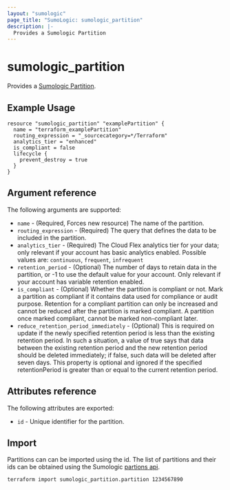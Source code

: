 ```yaml
---
layout: "sumologic"
page_title: "SumoLogic: sumologic_partition"
description: |-
  Provides a Sumologic Partition
---
```


# sumologic_partition
Provides a [Sumologic Partition][1].

## Example Usage
```hcl
resource "sumologic_partition" "examplePartition" {
  name = "terraform_examplePartition"
  routing_expression = "_sourcecategory=*/Terraform"
  analytics_tier = "enhanced"
  is_compliant = false
  lifecycle {
    prevent_destroy = true
  }
}
```

## Argument reference

The following arguments are supported:

- `name` - (Required, Forces new resource) The name of the partition.
- `routing_expression` - (Required) The query that defines the data to be included in the partition.
- `analytics_tier` - (Required) The Cloud Flex analytics tier for your data; only relevant if your account has basic analytics enabled. Possible values are: `continuous`, `frequent`, `infrequent`
- `retention_period` - (Optional) The number of days to retain data in the partition, or -1 to use the default value for your account. Only relevant if your account has variable retention enabled.
- `is_compliant` - (Optional) Whether the partition is compliant or not. Mark a partition as compliant if it contains data used for compliance or audit purpose. Retention for a compliant partition can only be increased and cannot be reduced after the partition is marked compliant. A partition once marked compliant, cannot be marked non-compliant later.
- `reduce_retention_period_immediately` - (Optional) This is required on update if the newly specified retention period is less than the existing retention period. In such a situation, a value of true says that data between the existing retention period and the new retention period should be deleted immediately; if false, such data will be deleted after seven days. This property is optional and ignored if the specified retentionPeriod is greater than or equal to the current retention period.

## Attributes reference

The following attributes are exported:

- `id` - Unique identifier for the partition.
## Import
Partitions can can be imported using the id. The list of partitions and their ids can be obtained using the Sumologic [partions api][2].

```hcl
terraform import sumologic_partition.partition 1234567890
```

[1]: https://help.sumologic.com/Manage/Partitions
[2]: https://api.sumologic.com/docs/#operation/listPartitions

